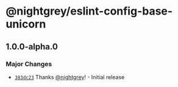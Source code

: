 # @nightgrey/eslint-config-base-unicorn

## 1.0.0-alpha.0

### Major Changes

- [`383dc23`](https://github.com/nightgrey/eslint-config/commit/383dc23be293e2ce7bc7311b2de07f7249f8795b) Thanks [@nightgrey](https://github.com/nightgrey)! - Initial release
